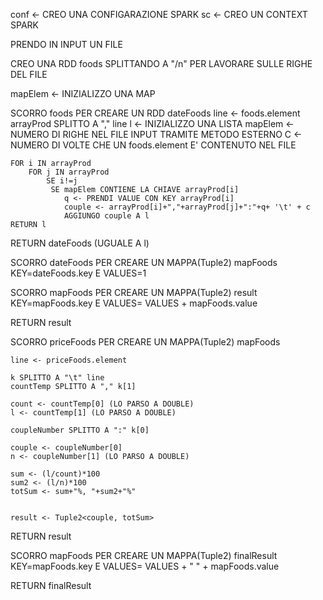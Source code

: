 
conf <- CREO UNA CONFIGARAZIONE SPARK
sc <- CREO UN CONTEXT SPARK

PRENDO IN INPUT UN FILE

CREO UNA RDD foods SPLITTANDO A "/n" PER LAVORARE SULLE RIGHE DEL FILE

mapElem <- INIZIALIZZO UNA MAP

SCORRO foods PER CREARE UN RDD dateFoods
	line <- foods.element
	arrayProd SPLITTO A "," line
	l <- INIZIALIZZO UNA LISTA
	mapElem <- NUMERO DI RIGHE NEL FILE INPUT TRAMITE METODO ESTERNO
	C <- NUMERO DI VOLTE CHE UN foods.element E' CONTENUTO NEL FILE

	FOR i IN arrayProd
		FOR j IN arrayProd
			SE i!=j
			 SE mapElem CONTIENE LA CHIAVE arrayProd[i]
			 	q <- PRENDI VALUE CON KEY arrayProd[i]
			 	couple <- arrayProd[i]+","+arrayProd[j]+":"+q+ '\t' + c
			 	AGGIUNGO couple A l
	RETURN l

RETURN dateFoods (UGUALE A l)

SCORRO dateFoods PER CREARE UN MAPPA(Tuple2) mapFoods
	KEY=dateFoods.key E VALUES=1

SCORRO mapFoods PER CREARE UN MAPPA(Tuple2) result
	KEY=mapFoods.key E VALUES= VALUES + mapFoods.value

RETURN result

SCORRO priceFoods PER CREARE UN MAPPA(Tuple2) mapFoods

	line <- priceFoods.element

	k SPLITTO A "\t" line
	countTemp SPLITTO A "," k[1]

	count <- countTemp[0] (LO PARSO A DOUBLE)
	l <- countTemp[1] (LO PARSO A DOUBLE)

	coupleNumber SPLITTO A ":" k[0]

	couple <- coupleNumber[0]
	n <- coupleNumber[1] (LO PARSO A DOUBLE)

	sum <- (l/count)*100
    sum2 <- (l/n)*100
    totSum <- sum+"%, "+sum2+"%"


	result <- Tuple2<couple, totSum>

RETURN result

SCORRO mapFoods PER CREARE UN MAPPA(Tuple2) finalResult
	KEY=mapFoods.key E VALUES= VALUES + " " + mapFoods.value

RETURN finalResult